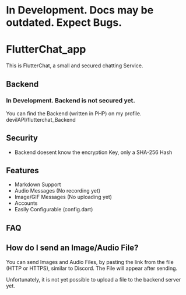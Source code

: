 # In Development. Docs may be outdated. Expect Bugs.
# FlutterChat_app
This is FlutterChat, a small and secured chatting Service.
## Backend
### In Development. Backend is not secured yet.
You can find the Backend (written in PHP) on my profile. devilAPI/flutterchat_Backend
## Security
- Backend doesent know the encryption Key, only a SHA-256 Hash
## Features
- Markdown Support
- Audio Messages (No recording yet)
- Image/GIF Messages (No uploading yet)
- Accounts
- Easily Configurable (config.dart)

## FAQ
## How do I send an Image/Audio File?
You can send Images and Audio Files, by pasting the link from the file (HTTP or HTTPS), similar to Discord. The File will appear after sending.

Unfortunately, it is not yet possible to upload a file to the backend server yet.